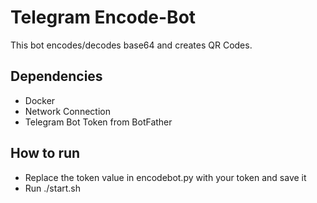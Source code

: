 # Telegram Encode-Bot
This bot encodes/decodes base64 and creates QR Codes.

## Dependencies
- Docker
- Network Connection
- Telegram Bot Token from BotFather

## How to run
- Replace the token value in encodebot.py with your token and save it
- Run ./start.sh


